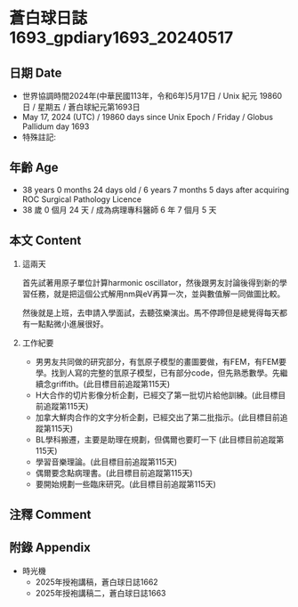 [_metadata_:encoding]: - "utf-8"
[_metadata_:language]: - "zh-Hant-TW"
[_metadata_:fileformat]: - "markdown"
[_metadata_:MIME_type]: - "text/plain"
[_metadata_:markdown_version]: - "commonmark version 0.30"
[_metadata_:markdown_spec]: - "https://spec.commonmark.org/0.30/"

# 蒼白球日誌1693_gpdiary1693_20240517 #

## 日期 Date ##

* 世界協調時間2024年(中華民國113年，令和6年)5月17日 / Unix 紀元 19860 日 / 星期五 / 蒼白球紀元第1693日
* May 17, 2024 (UTC) / 19860 days since Unix Epoch / Friday / Globus Pallidum day 1693
* 特殊註記:

## 年齡 Age ##

* 38 years 0 months 24 days old / 6 years 7 months 5 days after acquiring ROC Surgical Pathology Licence
* 38 歲 0 個月 24 天 / 成為病理專科醫師 6 年 7 個月 5 天

## 本文 Content ##

1. 這兩天

    首先試著用原子單位計算harmonic oscillator，然後跟男友討論後得到新的學習任務，就是把這個公式解用nm與eV再算一次，並與數值解一同做圖比較。

    然後就是上班，去申請入學面試，去聽弦樂演出。馬不停蹄但是總覺得每天都有一點點微小進展很好。

2. 工作紀要

    - 男男友共同做的研究部分，有氫原子模型的畫圖要做，有FEM，有FEM要學。找到人寫的完整的氫原子模型，已有部分code，但先熟悉數學。先繼續念griffith。(此目標目前追蹤第115天)
    - H大合作的切片影像分析企劃，已經交了第一批切片給他訓練。(此目標目前追蹤第115天)
    - 加拿大鮮肉合作的文字分析企劃，已經交出了第二批指示。(此目標目前追蹤第115天)
    - BL學科搬遷，主要是助理在規劃，但偶爾也要盯一下 (此目標目前追蹤第115天)
    - 學習音樂理論。(此目標目前追蹤第115天)
    - 偶爾要念點病理書。(此目標目前追蹤第115天)
    - 要開始規劃一些臨床研究。(此目標目前追蹤第115天)

## 注釋 Comment ##


## 附錄 Appendix ##

* 時光機
    - 2025年授袍講稿，蒼白球日誌1662
    - 2025年授袍講稿二，蒼白球日誌1663
